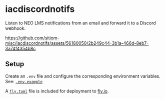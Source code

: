# iacdiscordnotifs

Listen to NEO LMS notifications from an email and forward it to a Discord webhook.

https://github.com/sitiom-misc/iacdiscordnotifs/assets/56180050/2b249c44-3b1a-466d-8eb7-3a74f4354b8c

## Setup

Create an `.env` file and configure the corresponding environment variables. See: [`.env.example`](./.env.example)

A [`fly.toml`](./fly.toml) file is included for deployment to [fly.io](https://fly.io/).
